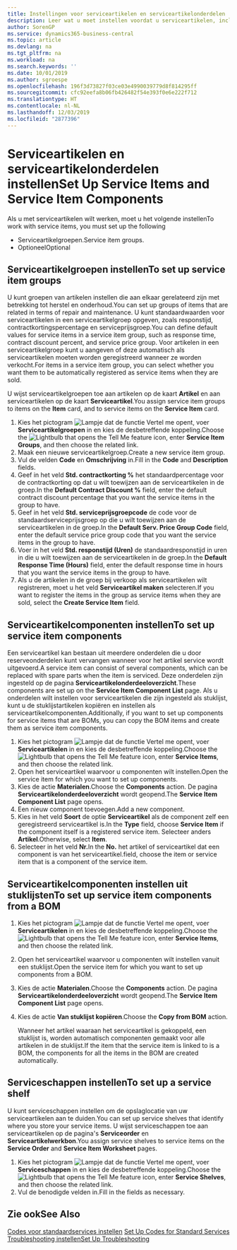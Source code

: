 ```yaml
---
title: Instellingen voor serviceartikelen en serviceartikelonderdelen | Microsoft Docs
description: Leer wat u moet instellen voordat u serviceartikelen, inclusief standaardwaarden voor onder andere de responstijd, het contractkortingspercentage en de serviceprijsgroep, kunt gebruiken.
author: SorenGP
ms.service: dynamics365-business-central
ms.topic: article
ms.devlang: na
ms.tgt_pltfrm: na
ms.workload: na
ms.search.keywords: ''
ms.date: 10/01/2019
ms.author: sgroespe
ms.openlocfilehash: 196f3d73827f03ce03e4990039779d8f814295ff
ms.sourcegitcommit: cfc92eefa8b06fb426482f54e393f0e6e222f712
ms.translationtype: HT
ms.contentlocale: nl-NL
ms.lasthandoff: 12/03/2019
ms.locfileid: "2877396"
---
```

# <a name="set-up-service-items-and-service-item-components"></a><span data-ttu-id="7a5f7-103">Serviceartikelen en serviceartikelonderdelen instellen</span><span class="sxs-lookup"><span data-stu-id="7a5f7-103">Set Up Service Items and Service Item Components</span></span>
<span data-ttu-id="7a5f7-104">Als u met serviceartikelen wilt werken, moet u het volgende instellen</span><span class="sxs-lookup"><span data-stu-id="7a5f7-104">To work with service items, you must set up the following</span></span>

* <span data-ttu-id="7a5f7-105">Serviceartikelgroepen.</span><span class="sxs-lookup"><span data-stu-id="7a5f7-105">Service item groups.</span></span>
* <span data-ttu-id="7a5f7-106">Optioneel</span><span class="sxs-lookup"><span data-stu-id="7a5f7-106">Optional</span></span>

## <a name="to-set-up-service-item-groups"></a><span data-ttu-id="7a5f7-107">Serviceartikelgroepen instellen</span><span class="sxs-lookup"><span data-stu-id="7a5f7-107">To set up service item groups</span></span>
<span data-ttu-id="7a5f7-108">U kunt groepen van artikelen instellen die aan elkaar gerelateerd zijn met betrekking tot herstel en onderhoud.</span><span class="sxs-lookup"><span data-stu-id="7a5f7-108">You can set up groups of items that are related in terms of repair and maintenance.</span></span> <span data-ttu-id="7a5f7-109">U kunt standaardwaarden voor serviceartikelen in een serviceartikelgroep opgeven, zoals responstijd, contractkortingspercentage en serviceprijsgroep.</span><span class="sxs-lookup"><span data-stu-id="7a5f7-109">You can define default values for service items in a service item group, such as response time, contract discount percent, and service price group.</span></span> <span data-ttu-id="7a5f7-110">Voor artikelen in een serviceartikelgroep kunt u aangeven of deze automatisch als serviceartikelen moeten worden geregistreerd wanneer ze worden verkocht.</span><span class="sxs-lookup"><span data-stu-id="7a5f7-110">For items in a service item group, you can select whether you want them to be automatically registered as service items when they are sold.</span></span>  

<span data-ttu-id="7a5f7-111">U wijst serviceartikelgroepen toe aan artikelen op de kaart **Artikel** en aan serviceartikelen op de kaart **Serviceartikel**.</span><span class="sxs-lookup"><span data-stu-id="7a5f7-111">You assign service item groups to items on the **Item** card, and to service items on the **Service Item** card.</span></span>  

1. <span data-ttu-id="7a5f7-112">Kies het pictogram ![Lampje dat de functie Vertel me opent](media/ui-search/search_small.png "Vertel me wat u wilt doen"), voer **Serviceartikelgroepen** in en kies de desbetreffende koppeling.</span><span class="sxs-lookup"><span data-stu-id="7a5f7-112">Choose the ![Lightbulb that opens the Tell Me feature](media/ui-search/search_small.png "Tell me what you want to do") icon, enter **Service Item Groups**, and then choose the related link.</span></span>  
2. <span data-ttu-id="7a5f7-113">Maak een nieuwe serviceartikelgroep.</span><span class="sxs-lookup"><span data-stu-id="7a5f7-113">Create a new service item group.</span></span>  
3. <span data-ttu-id="7a5f7-114">Vul de velden **Code** en **Omschrijving** in.</span><span class="sxs-lookup"><span data-stu-id="7a5f7-114">Fill in the **Code** and **Description** fields.</span></span>  
4. <span data-ttu-id="7a5f7-115">Geef in het veld **Std. contractkorting %** het standaardpercentage voor de contractkorting op dat u wilt toewijzen aan de serviceartikelen in de groep.</span><span class="sxs-lookup"><span data-stu-id="7a5f7-115">In the **Default Contract Discount %** field, enter the default contract discount percentage that you want the service items in the group to have.</span></span>  
5. <span data-ttu-id="7a5f7-116">Geef in het veld **Std. serviceprijsgroepcode** de code voor de standaardserviceprijsgroep op die u wilt toewijzen aan de serviceartikelen in de groep.</span><span class="sxs-lookup"><span data-stu-id="7a5f7-116">In the **Default Serv. Price Group Code** field, enter the default service price group code that you want the service items in the group to have.</span></span>  
6. <span data-ttu-id="7a5f7-117">Voer in het veld **Std. responstijd (Uren)** de standaardresponstijd in uren in die u wilt toewijzen aan de serviceartikelen in de groep.</span><span class="sxs-lookup"><span data-stu-id="7a5f7-117">In the **Default Response Time (Hours)** field, enter the default response time in hours that you want the service items in the group to have.</span></span>  
7. <span data-ttu-id="7a5f7-118">Als u de artikelen in de groep bij verkoop als serviceartikelen wilt registreren, moet u het veld **Serviceartikel maken** selecteren.</span><span class="sxs-lookup"><span data-stu-id="7a5f7-118">If you want to register the items in the group as service items when they are sold, select the **Create Service Item** field.</span></span>  

## <a name="to-set-up-service-item-components"></a><span data-ttu-id="7a5f7-119">Serviceartikelcomponenten instellen</span><span class="sxs-lookup"><span data-stu-id="7a5f7-119">To set up service item components</span></span>
<span data-ttu-id="7a5f7-120">Een serviceartikel kan bestaan uit meerdere onderdelen die u door reserveonderdelen kunt vervangen wanneer voor het artikel service wordt uitgevoerd.</span><span class="sxs-lookup"><span data-stu-id="7a5f7-120">A service item can consist of several components, which can be replaced with spare parts when the item is serviced.</span></span> <span data-ttu-id="7a5f7-121">Deze onderdelen zijn ingesteld op de pagina **Serviceartikelonderdeeloverzicht**.</span><span class="sxs-lookup"><span data-stu-id="7a5f7-121">These components are set up on the **Service Item Component List** page.</span></span> <span data-ttu-id="7a5f7-122">Als u onderdelen wilt instellen voor serviceartikelen die zijn ingesteld als stuklijst, kunt u de stuklijstartikelen kopiëren en instellen als serviceartikelcomponenten.</span><span class="sxs-lookup"><span data-stu-id="7a5f7-122">Additionally, if you want to set up components for service items that are BOMs, you can copy the BOM items and create them as service item components.</span></span>

1. <span data-ttu-id="7a5f7-123">Kies het pictogram ![Lampje dat de functie Vertel me opent](media/ui-search/search_small.png "Vertel me wat u wilt doen"), voer **Serviceartikelen** in en kies de desbetreffende koppeling.</span><span class="sxs-lookup"><span data-stu-id="7a5f7-123">Choose the ![Lightbulb that opens the Tell Me feature](media/ui-search/search_small.png "Tell me what you want to do") icon, enter **Service Items**, and then choose the related link.</span></span>
2. <span data-ttu-id="7a5f7-124">Open het serviceartikel waarvoor u componenten wilt instellen.</span><span class="sxs-lookup"><span data-stu-id="7a5f7-124">Open the service item for which you want to set up components.</span></span>  
3. <span data-ttu-id="7a5f7-125">Kies de actie **Materialen**.</span><span class="sxs-lookup"><span data-stu-id="7a5f7-125">Choose the **Components** action.</span></span> <span data-ttu-id="7a5f7-126">De pagina **Serviceartikelonderdeeloverzicht** wordt geopend.</span><span class="sxs-lookup"><span data-stu-id="7a5f7-126">The **Service Item Component List** page opens.</span></span>  
4. <span data-ttu-id="7a5f7-127">Een nieuw component toevoegen.</span><span class="sxs-lookup"><span data-stu-id="7a5f7-127">Add a new component.</span></span>  
5. <span data-ttu-id="7a5f7-128">Kies in het veld **Soort** de optie **Serviceartikel** als de component zelf een geregistreerd serviceartikel is.</span><span class="sxs-lookup"><span data-stu-id="7a5f7-128">In the **Type** field, choose **Service Item** if the component itself is a registered service item.</span></span> <span data-ttu-id="7a5f7-129">Selecteer anders **Artikel**.</span><span class="sxs-lookup"><span data-stu-id="7a5f7-129">Otherwise, select **Item**.</span></span>  
6. <span data-ttu-id="7a5f7-130">Selecteer in het veld **Nr.**</span><span class="sxs-lookup"><span data-stu-id="7a5f7-130">In the **No.**</span></span> <span data-ttu-id="7a5f7-131">het artikel of serviceartikel dat een component is van het serviceartikel.</span><span class="sxs-lookup"><span data-stu-id="7a5f7-131">field, choose the item or service item that is a component of the service item.</span></span>  

## <a name="to-set-up-service-item-components-from-a-bom"></a><span data-ttu-id="7a5f7-132">Serviceartikelcomponenten instellen uit stuklijsten</span><span class="sxs-lookup"><span data-stu-id="7a5f7-132">To set up service item components from a BOM</span></span>
1.  <span data-ttu-id="7a5f7-133">Kies het pictogram ![Lampje dat de functie Vertel me opent](media/ui-search/search_small.png "Vertel me wat u wilt doen"), voer **Serviceartikelen** in en kies de desbetreffende koppeling.</span><span class="sxs-lookup"><span data-stu-id="7a5f7-133">Choose the ![Lightbulb that opens the Tell Me feature](media/ui-search/search_small.png "Tell me what you want to do") icon, enter **Service Items**, and then choose the related link.</span></span>  
2. <span data-ttu-id="7a5f7-134">Open het serviceartikel waarvoor u componenten wilt instellen vanuit een stuklijst.</span><span class="sxs-lookup"><span data-stu-id="7a5f7-134">Open the service item for which you want to set up components from a BOM.</span></span>  
3. <span data-ttu-id="7a5f7-135">Kies de actie **Materialen**.</span><span class="sxs-lookup"><span data-stu-id="7a5f7-135">Choose the **Components** action.</span></span> <span data-ttu-id="7a5f7-136">De pagina **Serviceartikelonderdeeloverzicht** wordt geopend.</span><span class="sxs-lookup"><span data-stu-id="7a5f7-136">The **Service Item Component List** page opens.</span></span>  
4. <span data-ttu-id="7a5f7-137">Kies de actie **Van stuklijst kopiëren**.</span><span class="sxs-lookup"><span data-stu-id="7a5f7-137">Choose the **Copy from BOM** action.</span></span>  

    <span data-ttu-id="7a5f7-138">Wanneer het artikel waaraan het serviceartikel is gekoppeld, een stuklijst is, worden automatisch componenten gemaakt voor alle artikelen in de stuklijst.</span><span class="sxs-lookup"><span data-stu-id="7a5f7-138">If the item that the service item is linked to is a BOM, the components for all the items in the BOM are created automatically.</span></span>  

## <a name="to-set-up-a-service-shelf"></a><span data-ttu-id="7a5f7-139">Serviceschappen instellen</span><span class="sxs-lookup"><span data-stu-id="7a5f7-139">To set up a service shelf</span></span>
<span data-ttu-id="7a5f7-140">U kunt serviceschappen instellen om de opslaglocatie van uw serviceartikelen aan te duiden.</span><span class="sxs-lookup"><span data-stu-id="7a5f7-140">You can set up service shelves that identify where you store your service items.</span></span> <span data-ttu-id="7a5f7-141">U wijst serviceschappen toe aan serviceartikelen op de pagina's **Serviceorder** en **Serviceartikelwerkbon**.</span><span class="sxs-lookup"><span data-stu-id="7a5f7-141">You assign service shelves to service items on the **Service Order** and **Service Item Worksheet** pages.</span></span>  

1. <span data-ttu-id="7a5f7-142">Kies het pictogram ![Lampje dat de functie Vertel me opent](media/ui-search/search_small.png "Vertel me wat u wilt doen"), voer **Serviceschappen** in en kies de desbetreffende koppeling.</span><span class="sxs-lookup"><span data-stu-id="7a5f7-142">Choose the ![Lightbulb that opens the Tell Me feature](media/ui-search/search_small.png "Tell me what you want to do") icon, enter **Service Shelves**, and then choose the related link.</span></span>
2. <span data-ttu-id="7a5f7-143">Vul de benodigde velden in.</span><span class="sxs-lookup"><span data-stu-id="7a5f7-143">Fill in the fields as necessary.</span></span>

## <a name="see-also"></a><span data-ttu-id="7a5f7-144">Zie ook</span><span class="sxs-lookup"><span data-stu-id="7a5f7-144">See Also</span></span>
<span data-ttu-id="7a5f7-145">[Codes voor standaardservices instellen](service-how-setup-service-coding.md) </span><span class="sxs-lookup"><span data-stu-id="7a5f7-145">[Set Up Codes for Standard Services](service-how-setup-service-coding.md) </span></span>  
[<span data-ttu-id="7a5f7-146">Troubleshooting instellen</span><span class="sxs-lookup"><span data-stu-id="7a5f7-146">Set Up Troubleshooting</span></span>](service-how-setup-troubleshooting.md)
